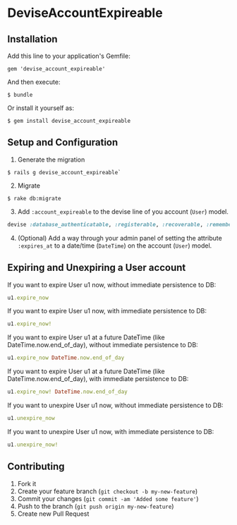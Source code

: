 # DeviseAccountExpireable

## Installation

Add this line to your application's Gemfile:

    gem 'devise_account_expireable'

And then execute:

    $ bundle

Or install it yourself as:

    $ gem install devise_account_expireable

## Setup and Configuration

1. Generate the migration

```
$ rails g devise_account_expireable`
```

2. Migrate

```
$ rake db:migrate
```

3. Add `:account_expireable` to the devise line of you account (`User`) model.

```ruby
devise :database_authenticatable, :registerable, :recoverable, :rememberable, :trackable, :validatable, :account_expireable`
```

4. (Optional) Add a way through your admin panel of setting the attribute `:expires_at` to a date/time (`DateTime`) on the account (`User`) model.

## Expiring and Unexpiring a User account

If you want to expire User u1 now, without immediate persistence to DB:

```ruby
u1.expire_now
```

If you want to expire User u1 now, with immediate persistence to DB:

```ruby
u1.expire_now!
```

If you want to expire User u1 at a future DateTime (like DateTime.now.end_of_day), without immediate persistence to DB:

```ruby
u1.expire_now DateTime.now.end_of_day
```

If you want to expire User u1 at a future DateTime (like DateTime.now.end_of_day), with immediate persistence to DB:

```ruby
u1.expire_now! DateTime.now.end_of_day
```

If you want to unexpire User u1 now, without immediate persistence to DB:

```ruby
u1.unexpire_now
```

If you want to unexpire User u1 now, with immediate persistence to DB:

```ruby
u1.unexpire_now!
```

## Contributing

1. Fork it
2. Create your feature branch (`git checkout -b my-new-feature`)
3. Commit your changes (`git commit -am 'Added some feature'`)
4. Push to the branch (`git push origin my-new-feature`)
5. Create new Pull Request
